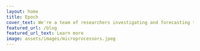 ```yaml
---
layout: home
title: Epoch
cover_text: We're a team of researchers investigating and forecasting the development of advanced AI.
featured_url: /blog
featured_url_text: Learn more
image: assets/images/microprocessors.jpeg
---
```

